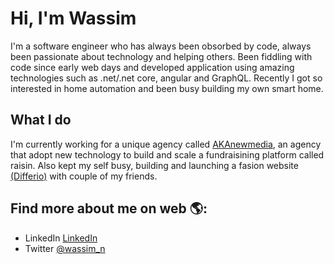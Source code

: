 # Hi, I'm Wassim 

I'm a software engineer who has always been obsorbed by code, always been passionate about technology and helping others. Been fiddling with code since early web days and developed application using amazing technologies such as .net/.net core, angular and GraphQL. Recently I got so interested in home automation and been busy building my own smart home.

## What I do

I'm currently working for a unique agency called <a href="https://akanewmedia.com">AKAnewmedia</a>, an agency that adopt new technology to build and scale a fundraisining platform called raisin. Also kept my self busy, building and launching a fasion website <a href="www.differio.com">(Differio)</a> with couple of my friends.   

## Find more about me on web 🌎:
- LinkedIn <a href="https://www.linkedin.com/in/wassimn/">LinkedIn</a>
- Twitter <a href="https://twitter.com/wassim_n">@wassim_n</a>
